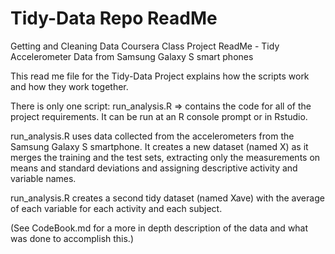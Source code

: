 # Tidy-Data Repo ReadMe

Getting and Cleaning Data Coursera Class Project ReadMe
    - Tidy Accelerometer Data from Samsung Galaxy S smart phones

This read me file for the Tidy-Data Project explains how the scripts work and how they work together.

There is only one script:
run_analysis.R => contains the code for all of the project requirements. It can be run at an R console prompt or in Rstudio.

run_analysis.R uses data collected from the accelerometers from the Samsung Galaxy S smartphone. It creates a new dataset (named X) as it merges the training and the test sets, extracting only the measurements on means and standard deviations and assigning descriptive activity and variable names.

run_analysis.R creates a second tidy dataset (named Xave) with the average of each variable for each activity and each subject.

(See CodeBook.md for a more in depth description of the data and what was done to accomplish this.)